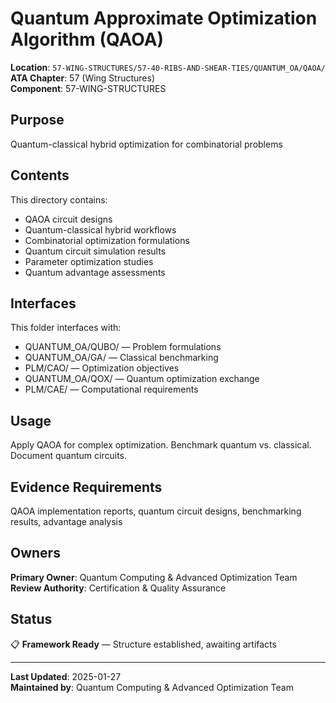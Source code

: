 # Quantum Approximate Optimization Algorithm (QAOA)

**Location**: `57-WING-STRUCTURES/57-40-RIBS-AND-SHEAR-TIES/QUANTUM_OA/QAOA/`  
**ATA Chapter**: 57 (Wing Structures)  
**Component**: 57-WING-STRUCTURES

## Purpose

Quantum-classical hybrid optimization for combinatorial problems

## Contents

This directory contains:

- QAOA circuit designs
- Quantum-classical hybrid workflows
- Combinatorial optimization formulations
- Quantum circuit simulation results
- Parameter optimization studies
- Quantum advantage assessments

## Interfaces

This folder interfaces with:

- QUANTUM_OA/QUBO/ — Problem formulations
- QUANTUM_OA/GA/ — Classical benchmarking
- PLM/CAO/ — Optimization objectives
- QUANTUM_OA/QOX/ — Quantum optimization exchange
- PLM/CAE/ — Computational requirements

## Usage

Apply QAOA for complex optimization. Benchmark quantum vs. classical. Document quantum circuits.

## Evidence Requirements

QAOA implementation reports, quantum circuit designs, benchmarking results, advantage analysis

## Owners

**Primary Owner**: Quantum Computing & Advanced Optimization Team  
**Review Authority**: Certification & Quality Assurance

## Status

📋 **Framework Ready** — Structure established, awaiting artifacts

---

**Last Updated**: 2025-01-27  
**Maintained by**: Quantum Computing & Advanced Optimization Team
